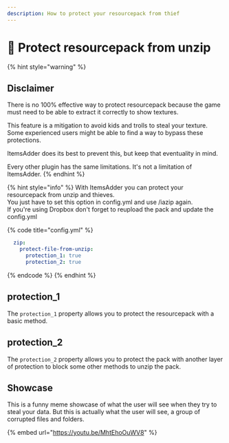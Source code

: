 ```yaml
---
description: How to protect your resourcepack from thief
---
```


# 🚨 Protect resourcepack from unzip

{% hint style="warning" %}
## Disclaimer

There is no 100% effective way to protect resourcepack because the game must need to be able to extract it correctly to show textures.

This feature is a mitigation to avoid kids and trolls to steal your texture.\
Some experienced users might be able to find a way to bypass these protections.

ItemsAdder does its best to prevent this, but keep that eventuality in mind.

Every other plugin has the same limitations. It's not a limitation of ItemsAdder.
{% endhint %}

{% hint style="info" %}
With ItemsAdder you can protect your resourcepack from unzip and thieves.\
You just have to set this option in config.yml and use /iazip again.\
If you're using Dropbox don't forget to reupload the pack and update the config.yml

{% code title="config.yml" %}
```yaml
  zip:
    protect-file-from-unzip:
      protection_1: true
      protection_2: true
```
{% endcode %}
{% endhint %}

## protection\_1

The `protection_1` property allows you to protect the resourcepack with a basic method.

## protection\_2

The `protection_2` property allows you to protect the pack with another layer of protection to block some other methods to unzip the pack.

## Showcase

This is a funny meme showcase of what the user will see when they try to steal your data. But this is actually what the user will see, a group of corrupted files and folders.

{% embed url="https://youtu.be/MhtEhoOuWV8" %}
